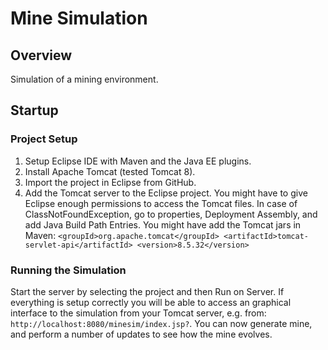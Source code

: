 # Mine Simulation

## Overview

Simulation of a mining environment.

## Startup

### Project Setup

1. Setup Eclipse IDE with Maven and the Java EE plugins.
2. Install Apache Tomcat (tested Tomcat 8).
3. Import the project in Eclipse from GitHub.
4. Add the Tomcat server to the Eclipse project. You might have to give Eclipse enough permissions to access the Tomcat files. In case of ClassNotFoundException, go to properties, Deployment Assembly, and add Java Build Path Entries. You might have add the Tomcat jars in Maven: ```<groupId>org.apache.tomcat</groupId>
    <artifactId>tomcat-servlet-api</artifactId>
    <version>8.5.32</version>```

### Running the Simulation

Start the server by selecting the project and then Run on Server. If everything is setup correctly you will be able to access an graphical interface to the simulation from your Tomcat server, e.g. from: `http://localhost:8080/minesim/index.jsp?`.
You can now generate mine, and perform a number of updates to see how the mine evolves.
